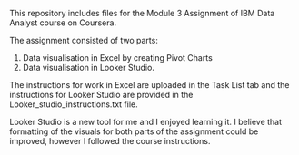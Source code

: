This repository includes files for the Module 3 Assignment of IBM Data Analyst course on Coursera.

The assignment consisted of two parts:
1. Data visualisation in Excel by creating Pivot Charts
2. Data visualisation in Looker Studio.

The instructions for work in Excel are uploaded in the Task List tab and the instructions for Looker Studio are provided in the Looker_studio_instructions.txt file.

Looker Studio is a new tool for me and I enjoyed learning it. I believe that formatting of the visuals for both parts of the assignment could be improved, however I followed the course instructions.
